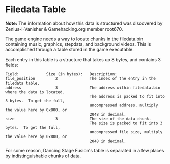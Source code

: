 # Filedata Table
**Note:** The information about how this data is structured was discovered by Zenius-I-Vanisher & Gamehacking.org member root670. 

The game engine needs a way to locate chunks in the filedata.bin containing music, graphics, stepdata, and background videos.  This is accomplished through a table stored in the game executable.

Each entry in this table is a structure that takes up 8 bytes, and contains 3 fields:
```
Field:            Size (in bytes):   Description:
file_position         2              The index of the entry in the filedata table.
address               3              The address within filedata.bin where the data is located.
                                     The address is packed to fit into 3 bytes.  To get the full,
                                     uncompressed address, multiply the value here by 0x800, or
                                     2048 in decimal.
size                  3              The size of the data chunk.
                                     The size is packed to fit into 3 bytes.  To get the full,
                                     uncompressed file size, multiply the value here by 0x800, or
                                     2048 in decimal.
```
For some reason, Dancing Stage Fusion's table is separated in a few places by indistinguishable chunks of data.
